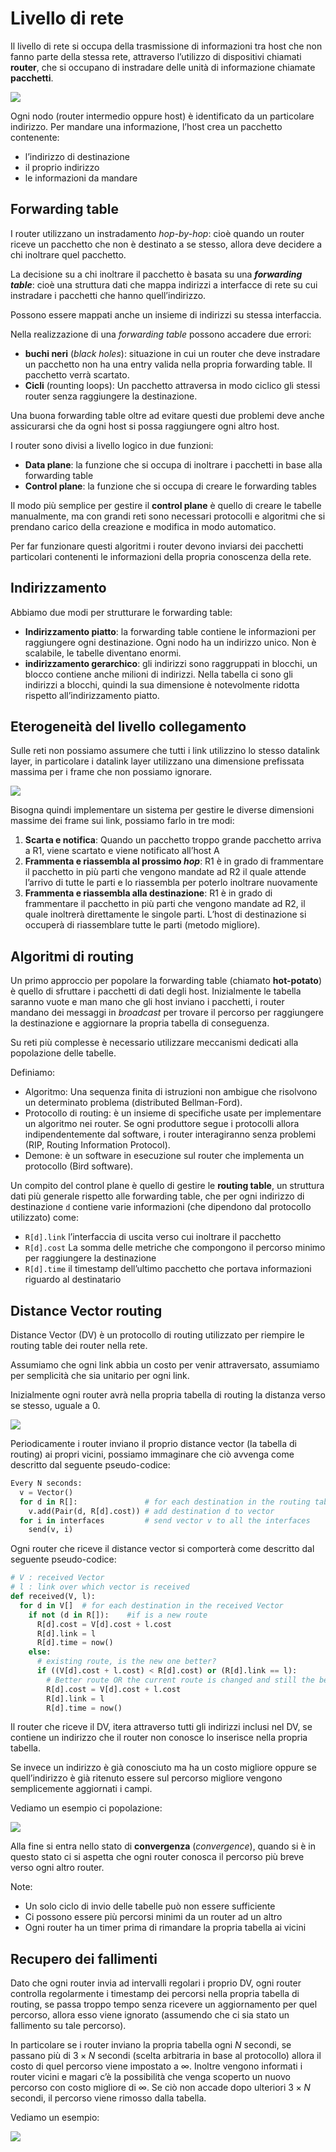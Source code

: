 ﻿# Livello di rete

Il livello di rete si occupa della trasmissione di informazioni tra host che non fanno parte della stessa rete, attraverso l’utilizzo di dispositivi chiamati **router**, che si occupano di instradare delle unità di informazione chiamate **pacchetti**.

![](https://i.ibb.co/k4w0Zst/image.png)

Ogni nodo (router intermedio oppure host) è identificato da un particolare indirizzo. Per mandare una informazione, l’host crea un pacchetto contenente:

- l’indirizzo di destinazione
- il proprio indirizzo
- le informazioni da mandare

## Forwarding table

I router utilizzano un instradamento *hop-by-hop*: cioè quando un router riceve un pacchetto che non è destinato a se stesso, allora deve decidere a chi inoltrare quel pacchetto.

La decisione su a chi inoltrare il pacchetto è basata su una ***forwarding table***: cioè una struttura dati che mappa indirizzi a interfacce di rete su cui instradare i pacchetti che hanno quell’indirizzo.

Possono essere mappati anche un insieme di indirizzi su stessa interfaccia.

Nella realizzazione di una *forwarding table* possono accadere due errori:

- **buchi neri** (*black holes*): situazione in cui un router che deve instradare un pacchetto non ha una entry valida nella propria forwarding table. Il pacchetto verrà scartato.
- **Cicli** (rounting loops): Un pacchetto attraversa in modo ciclico gli stessi router senza raggiungere la destinazione.

Una buona forwarding table oltre ad evitare questi due problemi deve anche assicurarsi che da ogni host si possa raggiungere ogni altro host.

I router sono divisi a livello logico in due funzioni:

- **Data plane**: la funzione che si occupa di inoltrare i pacchetti in base alla forwarding table
- **Control plane**: la funzione che si occupa di creare le forwarding tables

Il modo più semplice per gestire il **control plane** è quello di creare le tabelle manualmente, ma con grandi reti sono necessari protocolli e algoritmi che si prendano carico della creazione e modifica in modo automatico.

Per far funzionare questi algoritmi i router devono inviarsi dei pacchetti particolari contenenti le informazioni della propria conoscenza della rete.

## Indirizzamento

Abbiamo due modi per strutturare le forwarding table:

- **Indirizzamento piatto**: la forwarding table contiene le informazioni per raggiungere ogni destinazione. Ogni nodo ha un indirizzo unico. Non è scalabile, le tabelle diventano enormi.
- **indirizzamento gerarchico**: gli indirizzi sono raggruppati in blocchi, un blocco contiene anche milioni di indirizzi. Nella tabella ci sono gli indirizzi a blocchi, quindi la sua dimensione è notevolmente ridotta rispetto all’indirizzamento piatto.

## Eterogeneità del livello collegamento

Sulle reti non possiamo assumere che tutti i link utilizzino lo stesso datalink layer, in particolare i datalink layer utilizzano una dimensione prefissata massima per i frame che non possiamo ignorare.

![](https://i.ibb.co/z5QG6gj/image.png)

Bisogna quindi implementare un sistema per gestire le diverse dimensioni massime dei frame sui link, possiamo farlo in tre modi:

1. **Scarta e notifica**: Quando un pacchetto troppo grande pacchetto arriva a R1, viene scartato e viene notificato all’host A
2. **Frammenta e riassembla al prossimo *hop***: R1 è in grado di frammentare il pacchetto in più parti che vengono mandate ad R2 il quale attende l’arrivo di tutte le parti e lo riassembla per poterlo inoltrare nuovamente
3. **Frammenta e riassembla alla destinazione**: R1 è in grado di frammentare il pacchetto in più parti che vengono mandate ad R2, il quale inoltrerà direttamente le singole parti. L’host di destinazione si occuperà di riassemblare tutte le parti (metodo migliore).

## Algoritmi di routing

Un primo approccio per popolare la forwarding table (chiamato **hot-potato**) è quello di sfruttare i pacchetti di dati degli host. Inizialmente le tabella saranno vuote e man mano che gli host inviano i pacchetti, i router mandano dei messaggi in *broadcast* per trovare il percorso per raggiungere la destinazione e aggiornare la propria tabella di conseguenza.

Su reti più complesse è necessario utilizzare meccanismi dedicati alla popolazione delle tabelle.

Definiamo:

- Algoritmo: Una sequenza finita di istruzioni non ambigue che risolvono un determinato problema (distributed Bellman-Ford).
- Protocollo di routing: è un insieme di specifiche usate per implementare un algoritmo nei router. Se ogni produttore segue i protocolli allora indipendentemente dal software, i router interagiranno senza problemi (RIP, Routing Information Protocol).
- Demone: è un software in esecuzione sul router che implementa un protocollo (Bird software).

Un compito del control plane è quello di gestire le **routing table**, un struttura dati più generale rispetto alle forwarding table, che per ogni indirizzo di destinazione `d` contiene varie informazioni (che dipendono dal protocollo utilizzato) come:

- `R[d].link` l’interfaccia di uscita verso cui inoltrare il pacchetto
- `R[d].cost` La somma delle metriche che compongono il percorso minimo per raggiungere la destinazione
- `R[d].time` il timestamp dell’ultimo pacchetto che portava informazioni riguardo al destinatario

## Distance Vector routing

Distance Vector (DV) è un protocollo di routing utilizzato per riempire le routing table dei router nella rete.

Assumiamo che ogni link abbia un costo per venir attraversato, assumiamo per semplicità che sia unitario per ogni link.

Inizialmente ogni router avrà nella propria tabella di routing la distanza verso se stesso, uguale a $0$.

![](https://i.ibb.co/WFrwLmK/image.png)

Periodicamente i router inviano il proprio distance vector (la tabella di routing) ai propri vicini, possiamo immaginare che ciò avvenga come descritto dal seguente pseudo-codice:

```python
Every N seconds:
  v = Vector()
  for d in R[]:               # for each destination in the routing table
    v.add(Pair(d, R[d].cost)) # add destination d to vector
  for i in interfaces         # send vector v to all the interfaces
    send(v, i)
```

Ogni router che riceve il distance vector si comporterà come descritto dal seguente pseudo-codice:

```python
# V : received Vector
# l : link over which vector is received
def received(V, l):
  for d in V[]  # for each destination in the received Vector
    if not (d in R[]):    #if is a new route
      R[d].cost = V[d].cost + l.cost
      R[d].link = l
      R[d].time = now()
    else:
      # existing route, is the new one better?
      if ((V[d].cost + l.cost) < R[d].cost) or (R[d].link == l):
        # Better route OR the current route is changed and still the best
        R[d].cost = V[d].cost + l.cost
        R[d].link = l
        R[d].time = now()
```

Il router che riceve il DV, itera attraverso tutti gli indirizzi inclusi nel DV, se contiene un indirizzo che il router non conosce lo inserisce nella propria tabella.

Se invece un indirizzo è già conosciuto ma ha un costo migliore oppure se quell’indirizzo è già ritenuto essere sul percorso migliore vengono semplicemente aggiornati i campi.

Vediamo un esempio ci popolazione:

![](https://i.ibb.co/wN68zbQ/image.png)

Alla fine si entra nello stato di **convergenza** (*convergence*), quando si è in questo stato ci si aspetta che ogni router conosca il percorso più breve verso ogni altro router.

Note:

- Un solo ciclo di invio delle tabelle può non essere sufficiente
- Ci possono essere più percorsi minimi da un router ad un altro
- Ogni router ha un timer prima di rimandare la propria tabella ai vicini

## Recupero dei fallimenti

Dato che ogni router invia ad intervalli regolari i proprio DV, ogni router controlla regolarmente i timestamp dei percorsi nella propria tabella di routing, se passa troppo tempo senza ricevere un aggiornamento per quel percorso, allora esso viene ignorato (assumendo che ci sia stato un fallimento su tale percorso).

In particolare se i router inviano la propria tabella ogni $N$ secondi, se passano più di  $3\times N$ secondi (scelta arbitraria in base al protocollo) allora il costo di quel percorso viene impostato a $\infty$. Inoltre vengono informati i router vicini e magari c’è la possibilità che venga scoperto un nuovo percorso con costo migliore di $\infty$. Se ciò non accade dopo ulteriori $3 \times N$ secondi, il percorso viene rimosso dalla tabella.

Vediamo un esempio:

![](https://i.ibb.co/SmBrCVX/image-1.png)
